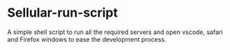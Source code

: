 # Sellular-run-script
A simple shell script to run all the required servers and open vscode, safari and Firefox windows to ease the development process.
